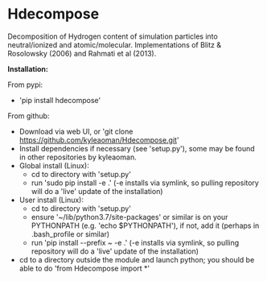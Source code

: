 # Hdecompose
Decomposition of Hydrogen content of simulation particles into neutral/ionized and atomic/molecular. Implementations of Blitz & Rosolowsky (2006) and Rahmati et al (2013).

**Installation:**

From pypi:
 - 'pip install hdecompose'

From github:
 - Download via web UI, or 'git clone https://github.com/kyleaoman/Hdecompose.git'
 - Install dependencies if necessary (see 'setup.py'), some may be found in other repositories by kyleaoman.
 - Global install (Linux): 
   - cd to directory with 'setup.py'
   - run 'sudo pip install -e .' (-e installs via symlink, so pulling repository will do a 'live' update of the installation)
 - User install (Linux):
   - cd to directory with 'setup.py'
   - ensure '~/lib/python3.7/site-packages' or similar is on your PYTHONPATH (e.g. 'echo $PYTHONPATH'), if not, add it (perhaps in .bash_profile or similar)
   - run 'pip install --prefix ~ -e .' (-e installs via symlink, so pulling repository will do a 'live' update of the installation)
 - cd to a directory outside the module and launch python; you should be able to do 'from Hdecompose import *'
